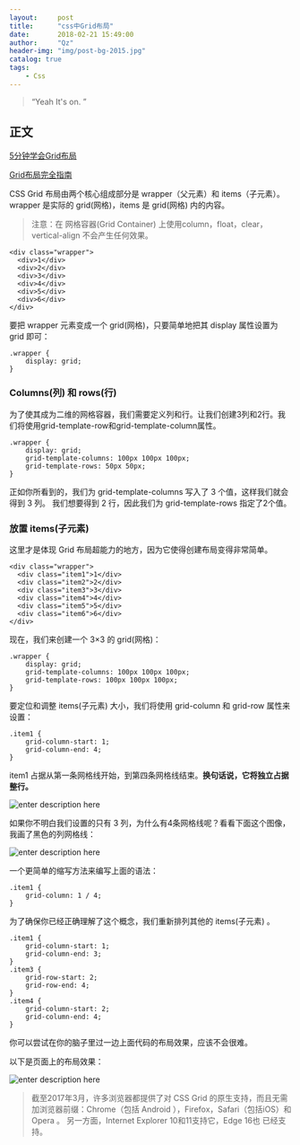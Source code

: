 ```yaml
---
layout:     post
title:      "css中Grid布局"
date:       2018-02-21 15:49:00
author:     "Qz"
header-img: "img/post-bg-2015.jpg"
catalog: true
tags:
    - Css
---
```


> “Yeah It's on. ”


## 正文
[5分钟学会Grid布局](http://www.css88.com/archives/8506)

[Grid布局完全指南](http://www.css88.com/archives/8510)

CSS Grid 布局由两个核心组成部分是 wrapper（父元素）和 items（子元素）。 wrapper 是实际的 grid(网格)，items 是 grid(网格) 内的内容。





>注意：在 网格容器(Grid Container) 上使用column，float，clear， vertical-align 不会产生任何效果。











```
<div class="wrapper">
  <div>1</div>
  <div>2</div>
  <div>3</div>
  <div>4</div>
  <div>5</div>
  <div>6</div>
</div>
```
要把 wrapper 元素变成一个 grid(网格)，只要简单地把其 display 属性设置为 grid 即可：
```
.wrapper {
    display: grid;
}
```

### Columns(列) 和 rows(行)
为了使其成为二维的网格容器，我们需要定义列和行。让我们创建3列和2行。我们将使用grid-template-row和grid-template-column属性。
```
.wrapper {
    display: grid;
    grid-template-columns: 100px 100px 100px;
    grid-template-rows: 50px 50px;
}
```

正如你所看到的，我们为 grid-template-columns 写入了 3 个值，这样我们就会得到 3 列。 我们想要得到 2 行，因此我们为 grid-template-rows 指定了2个值。


### 放置 items(子元素)
这里才是体现 Grid 布局超能力的地方，因为它使得创建布局变得非常简单。
```
<div class="wrapper">
  <div class="item1">1</div>
  <div class="item2">2</div>
  <div class="item3">3</div>
  <div class="item4">4</div>
  <div class="item5">5</div>
  <div class="item6">6</div>
</div>
```
现在，我们来创建一个 3×3 的 grid(网格)：

```
.wrapper {
    display: grid;
    grid-template-columns: 100px 100px 100px;
    grid-template-rows: 100px 100px 100px;
}
```

要定位和调整 items(子元素) 大小，我们将使用 grid-column 和 grid-row 属性来设置：
```
.item1 {
    grid-column-start: 1;
    grid-column-end: 4;
}
```
item1 占据从第一条网格线开始，到第四条网格线结束。**换句话说，它将独立占据整行。**

![enter description here][1]

如果你不明白我们设置的只有 3 列，为什么有4条网格线呢？看看下面这个图像，我画了黑色的列网格线：


![enter description here][2]


一个更简单的缩写方法来编写上面的语法：
```
.item1 {
    grid-column: 1 / 4;
}
```


为了确保你已经正确理解了这个概念，我们重新排列其他的 items(子元素) 。

```
.item1 {
    grid-column-start: 1;
    grid-column-end: 3;
}
.item3 {
    grid-row-start: 2;
    grid-row-end: 4;
}
.item4 {
    grid-column-start: 2;
    grid-column-end: 4;
}
```

你可以尝试在你的脑子里过一边上面代码的布局效果，应该不会很难。

以下是页面上的布局效果：

![enter description here][3]


>截至2017年3月，许多浏览器都提供了对 CSS Grid 的原生支持，而且无需加浏览器前缀：Chrome（包括 Android ），Firefox，Safari（包括iOS）和 Opera 。 另一方面，Internet Explorer 10和11支持它，Edge 16也 已经支持。

  [1]: http://newimg88.b0.upaiyun.com/newimg88/2017/12/1_he7CoAzdQB3sei_WpHOtNg.png
  [2]: http://newimg88.b0.upaiyun.com/newimg88/2017/12/1_l-adYpQCGve7W6DWY949pw.png
  [3]: http://newimg88.b0.upaiyun.com/newimg88/2017/12/1_QDSybpxjXSat6UtoHgUapQ.png